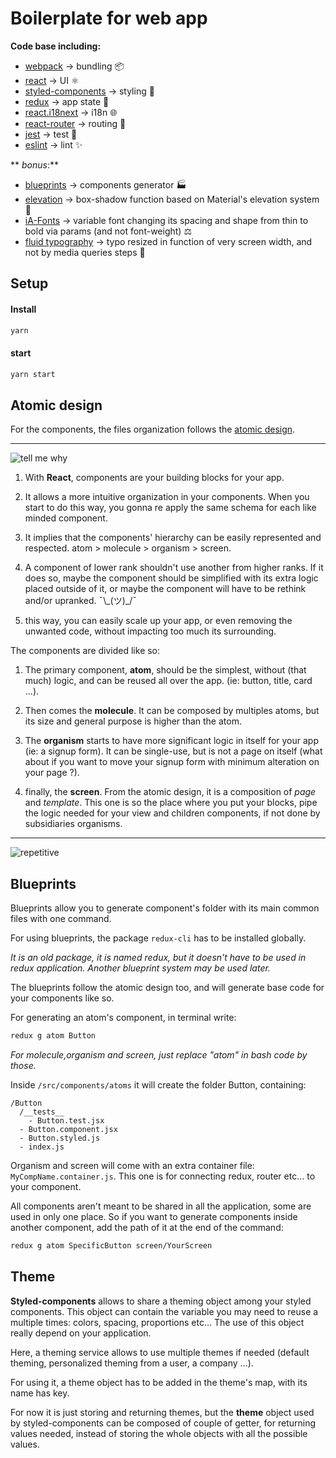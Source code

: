 # Boilerplate for web app

**Code base including:**

* [webpack](https://webpack.js.org/) -> bundling 📦
* [react](https://reactjs.org/) -> UI ⚛️
* [styled-components](https://www.styled-components.com/) -> styling 💅
* [redux](https://redux.js.org/) -> app state 🧘
* [react.i18next](https://react.i18next.com/) -> i18n 🌐
* [react-router](https://reacttraining.com/react-router/web/guides/quick-start) -> routing 🧭
* [jest](https://jestjs.io/) -> test 📐
* [eslint](https://eslint.org/) -> lint ✨

** *bonus*:**
* [blueprints](https://github.com/SpencerCDixon/redux-cli) -> components generator 🏭
* [elevation](https://material.io/design/environment/elevation.html) -> box-shadow function based on Material's elevation system 👥
* [iA-Fonts](https://github.com/iaolo/iA-Fonts) -> variable font changing its spacing and shape from thin to bold via params (and not font-weight) ⚖️
* [fluid typography](https://css-tricks.com/snippets/css/fluid-typography/) -> typo resized in function of very screen width, and not by media queries steps 🌊


## Setup

#### Install

```bash
yarn
```

#### start

```bash
yarn start
```
## Atomic design

For the components, the files organization follows the [atomic design](http://atomicdesign.bradfrost.com/chapter-2/).

----

![tell me why](https://media.giphy.com/media/dSpDWBy3T1XW0/giphy.gif)

1. With **React**, components are your building blocks for your app.

2. It allows a more intuitive organization in your components. When you start to do this way, you gonna re apply the same schema for each like minded component.

3. It implies that the components' hierarchy can be easily represented and respected. atom > molecule > organism > screen.

4. A component of lower rank shouldn't use another from higher ranks. If it does so, maybe the component should be simplified with its extra logic placed outside of it, or maybe the component will have to be rethink and/or upranked. ¯\\\_(ツ)\_/¯

5. this way, you can easily scale up your app, or even removing the unwanted code, without impacting too much its surrounding.

The components are divided like so:
1. The primary component, **atom**, should be the simplest, without (that much) logic, and can be reused all over the app. (ie: button, title, card ...).

2. Then comes the **molecule**. It can be composed by multiples atoms, but its size and general purpose is higher than the atom.

3. The **organism** starts to have more significant logic in itself for your app (ie: a signup form). It can be single-use, but is not a page on itself (what about if you want to move your signup form with minimum alteration on your page ?).

4. finally, the **screen**. From the atomic design, it is a composition of *page* and *template*. This one is so the place where you put your blocks, pipe the logic needed for your view and children components, if not done by subsidiaries organisms.


----
![repetitive](https://i.gifer.com/7MSt.gif)

## Blueprints

Blueprints allow you to generate component's folder with its main common files with one command.

For using blueprints, the package `redux-cli` has to be installed globally.

*It is an old package, it is named redux, but it doesn't have to be used in redux application. Another blueprint system may be used later.*


The blueprints follow the atomic design too, and will generate base code for your components like so.

For generating an atom's component, in terminal write:
```bash
redux g atom Button
```

*For molecule,organism and screen, just replace "atom" in bash code by those.*

Inside `/src/components/atoms` it will create the folder Button, containing:
```
/Button
  /__tests__
    - Button.test.jsx
  - Button.component.jsx
  - Button.styled.js
  - index.js
```

Organism and screen will come with an extra container file: `MyCompName.container.js`. This one is for connecting redux, router etc... to your component.

All components aren't meant to be shared in all the application, some are used in only one place. So if you want to generate components inside another component, add the path of it at the end of the command:

```bash
redux g atom SpecificButton screen/YourScreen
```


## Theme

**Styled-components** allows to share a theming object among your styled components. This object can contain the variable you may need to reuse a multiple times: colors, spacing, proportions etc... The use of this object really depend on your application.

Here, a theming service allows to use multiple themes if needed (default theming, personalized theming from a user, a company ...).

For using it, a theme object has to be added in the theme's map, with its name has key.

For now it is just storing and returning themes, but the **theme** object used by styled-components can be composed of couple of getter, for returning values needed, instead of storing the whole objects with all the possible values.
